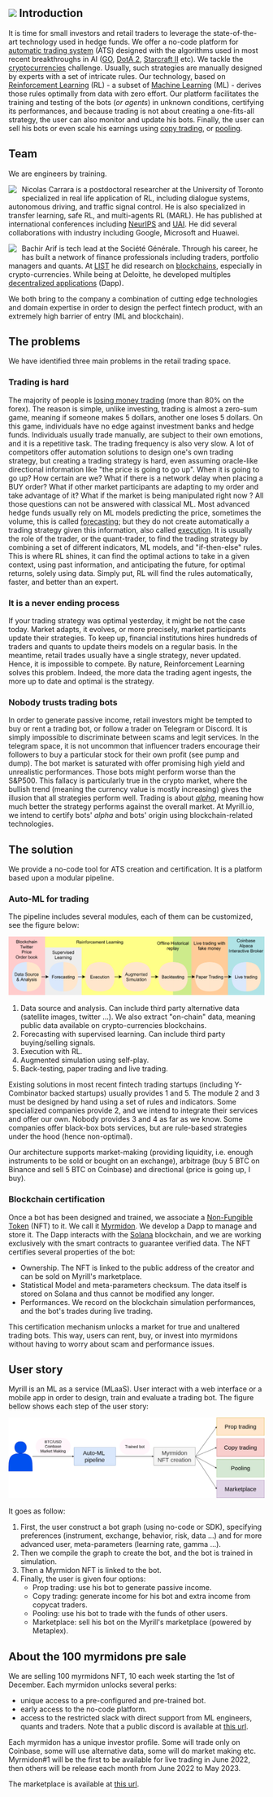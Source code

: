 ## <img  src="https://myrill.io/assets/img/logo/logo.svg" width="24"> Introduction 
It is time for small investors and retail traders to leverage the state-of-the-art technology used in hedge funds. We offer a no-code platform for [automatic trading system](https://en.wikipedia.org/wiki/Automated_trading_system) (ATS) designed with the algorithms used in most recent breakthroughs in AI ([GO](https://deepmind.com/research/case-studies/alphago-the-story-so-far), [DotA 2](https://openai.com/five/), [Starcraft II](https://deepmind.com/blog/article/AlphaStar-Grandmaster-level-in-StarCraft-II-using-multi-agent-reinforcement-learning) etc). We tackle the [cryptocurrencies](https://en.wikipedia.org/wiki/Cryptocurrency) challenge.
Usually, such strategies are manually designed by experts with a set of intricate rules. Our technology, based on [Reinforcement Learning](http://incompleteideas.net/book/the-book.html) (RL) - a subset of [Machine Learning](https://en.wikipedia.org/wiki/Machine_learning) (ML) - derives those rules optimally from data with zero effort. Our platform facilitates the training and testing of the bots (_or agents_) in unknown conditions, certifying its performances, and because trading is not about creating a one-fits-all strategy, the user can also monitor and update his bots. Finally, the user can sell his bots or even scale his earnings using [copy trading](https://en.wikipedia.org/wiki/Copy_trading), or [pooling](https://www.investopedia.com/terms/p/pooledfunds.asp).


## Team 

We are engineers by training. 

<div style="float: left; margin-right: 10px">
<a href="https://www.linkedin.com/in/ncarrara">
   <img  src="https://myrill.io/assets/img/team/nicolas-carrara.jpeg" width="48">
</a>
</div> 

Nicolas Carrara is a postdoctoral researcher at the University of Toronto specialized in real life application of RL, including dialogue systems, autonomous driving, and traffic signal control. He is also specialized in transfer learning, safe RL, and multi-agents RL (MARL). He has published at international conferences including [NeurIPS](https://papers.nips.cc/paper/2019/hash/4fe5149039b52765bde64beb9f674940-Abstract.html) and [UAI](https://sites.google.com/view/rl-uai2018/schedule?authuser=0). He did several collaborations with industry including Google, Microsoft and Huawei.
<br>

<div style="float: left; margin-right: 10px">
<a href="https://www.linkedin.com/in/bachir-arif-aa0764b2/">
   <img  src="https://myrill.io/assets/img/team/bachir-arif.jpeg" width="48">
</a>
</div> 

Bachir Arif is tech lead at the Société Générale. Through his career, he has built a network of finance professionals including traders, portfolio managers and quants. At [LIST](https://www.list.lu/) he did research on [blockchains](https://en.wikipedia.org/wiki/Blockchain), especially in crypto-currencies. While being at Deloitte, he developed multiples [decentralized applications](https://en.wikipedia.org/wiki/Decentralized_application) (Dapp).

We both bring to the company a combination of cutting edge technologies and domain expertise in order to design the perfect fintech product, with an extremely high barrier of entry (ML and blockchain).
  
## The problems

We have identified three main problems in the retail trading space. 

### Trading is hard
The majority of people is [losing money trading](https://markets.businessinsider.com/news/stocks/if-you-re-day-trading-you-will-probably-lose-money-here-s-why-1030667770) (more than 80% on the forex). The reason is simple, unlike investing, trading is almost a zero-sum game, meaning if someone makes 5 dollars, another one loses 5 dollars. On this game, individuals have no edge against investment banks and hedge funds. Individuals usually trade manually, are subject to their own emotions, and it is a repetitive task. The trading frequency is also very slow. A lot of competitors offer automation solutions to design one's own trading strategy, but creating a trading strategy is hard, even assuming oracle-like directional information like "the price is going to go up". When it is going to go up? How certain are we? What if there is a network delay when placing a BUY order? What if other market participants are adapting to my order and take advantage of it? What if the market is being manipulated right now ? All those questions can not be answered with classical ML. Most advanced hedge funds usually rely on ML models predicting the price, sometimes the volume, this is called [forecasting](https://www.investopedia.com/terms/f/forecasting.asp); but they do not create automatically a trading strategy given this information, also called [execution](https://www.investopedia.com/terms/e/execution.asp). It is usually the role of the trader, or the quant-trader, to find the trading strategy by combining a set of different indicators, ML models, and "if-then-else" rules. This is where RL shines, it can find the optimal actions to take in a given context, using past information, and anticipating the future, for optimal returns, solely using data. Simply put, RL will find the rules automatically, faster, and better than an expert.

### It is a never ending process

If your trading strategy was optimal yesterday, it might be not the case today. Market adapts, it evolves, or more precisely, market participants update their strategies. To keep up, financial institutions hires hundreds of traders and quants to update theirs models on a regular basis. In the meantime, retail trades usually have a single strategy, never updated. Hence, it is impossible to compete. By nature, Reinforcement Learning solves this problem. Indeed, the more data the trading agent ingests, the more up to date and optimal is the strategy.

### Nobody trusts trading bots

In order to generate passive income, retail investors might be tempted to buy or rent a trading bot, or follow a trader on Telegram or Discord. It is simply impossible to discriminate between scams and legit services. In the telegram space, it is not uncommon that  influencer traders encourage their followers to buy a particular stock for their own profit (see pump and dump). The bot market is saturated with offer promising high yield and unrealistic performances. Those bots might perform worse than the S&P500. This fallacy is particularly true in the crypto market, where the bullish trend (meaning the currency value is mostly increasing) gives the illusion that all strategies perform well. Trading is about [_alpha_](https://www.investopedia.com/terms/a/alpha.asp), meaning how much better the strategy performs against the overall market. At Myrill.io, we intend to certify bots' _alpha_ and bots' origin using blockchain-related technologies.


## The solution

We provide a no-code tool for ATS creation and certification. It is a platform based upon a modular pipeline. 

### Auto-ML for trading

The pipeline includes several modules, each of them can be customized, see the figure below:

![Pipeline](assets/images/pipeline.png)

1. Data source and analysis. Can include third party alternative data (satellite images, twitter ...). We also extract "on-chain" data, meaning public data available on crypto-currencies blockchains.
2. Forecasting with supervised learning. Can include third party buying/selling signals.
3. Execution with RL.
4. Augmented simulation using self-play.
5. Back-testing, paper trading and live trading.

Existing solutions in most recent fintech trading startups (including Y-Combinator backed startups) usually provides 1 and 5. The module 2 and 3 must be designed by hand using a set of rules and indicators. Some specialized companies provide 2, and we intend to integrate their services and offer our own. Nobody provides 3 and 4 as far as we know. Some companies offer black-box bots services, but are rule-based strategies under the hood (hence non-optimal). 

Our architecture supports market-making (providing liquidity, i.e. enough instruments to be sold or bought on an exchange), arbitrage (buy 5 BTC on Binance and sell 5 BTC on Coinbase) and directional (price is going up, I buy).

### Blockchain certification

Once a bot has been designed and trained, we associate a [Non-Fungible Token](https://en.wikipedia.org/wiki/Non-fungible_token) (NFT) to it. We call it [Myrmidon](https://en.wikipedia.org/wiki/Myrmidons). We develop a Dapp to manage and store it. The Dapp interacts with the [Solana](https://solana.com/) blockchain, and we are working exclusively with the smart contracts to guarantee verified data. The NFT certifies several properties of the bot: 

- Ownership. The NFT is linked to the public address of the creator and can be sold on Myrill's marketplace. 
- Statistical Model and meta-parameters checksum. The data itself is stored on Solana and thus cannot be modified any longer.
- Performances. We record on the blockchain simulation performances, and the bot's trades during live trading.

This certification mechanism unlocks a market for true and unaltered trading bots. This way, users can rent, buy, or invest into myrmidons without having to worry about scam and performance issues.

## User story

Myrill is an ML as a service (MLaaS). User interact with a web interface or a mobile app in order to design, train and evaluate a trading bot. The figure bellow shows each step of the user story: 

![User story](assets/images/user-story.png)

It goes as follow:
1. First, the user construct a bot graph (using no-code or SDK), specifying preferences (instrument, exchange, behavior, risk, data ...) and for more advanced user, meta-parameters (learning rate, gamma ...).
2. Then we compile the graph to create the bot, and the bot is trained in simulation.
3. Then a Myrmidon NFT is linked to the bot.
4. Finally, the user is given four options:
   - Prop trading: use his bot to generate passive income.
   - Copy trading: generate income for his bot and extra income from copycat traders.
   - Pooling: use his bot to trade with the funds of other users.
   - Marketplace: sell his bot on the Myrill's marketplace (powered by Metaplex).

## About the 100 myrmidons pre sale

We are selling 100 myrmidons NFT, 10 each week starting the 1st of December. Each myrmidon unlocks several perks:
- unique access to a pre-configured and pre-trained bot.
- early access to the no-code platform.
- access to the restricted slack with direct support from ML engineers, quants and traders. Note that a public discord is available at [this url](https://myrill.io/discord-link).

Each myrmidon has a unique investor profile. Some will trade only on Coinbase, some will use alternative data, some will do market making etc. Myrmidon#1 will be the first to be available for live trading in June 2022, then others will be release each month from June 2022 to May 2023.

The marketplace is available at [this url](https://myrill.io/myrmidons).